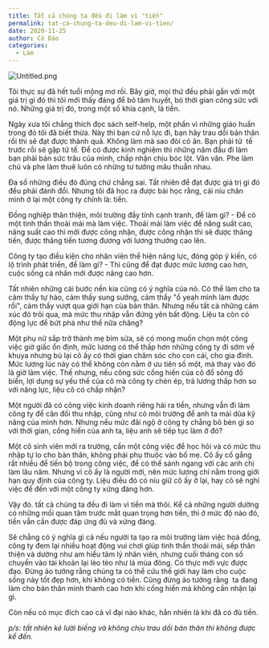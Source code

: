 ```yaml
---
title: Tất cả chúng ta đều đi làm vì "tiền"
permalink: tat-ca-chung-ta-deu-di-lam-vi-tien/
date: 2020-11-25
author: Cô Đào
categories:
  - Làm
---
```


![Untitled.png](/images/7673c56f-1d5d-47d5-a495-7f9285a25d1b/Untitled.png)

Tôi thực sự đã hết tuổi mộng mơ rồi. Bây giờ, mọi thứ đều phải gắn với một giá trị gì đó thì tôi mới thấy đáng để bỏ tâm huyết, bỏ thời gian công sức với nó. Những giá trị đó, trong một số khía cạnh, là tiền.

Ngày xưa tôi chẳng thích đọc sách self-help, một phần vì những giáo huấn trong đó tôi đã biết thừa. Này thì bạn cứ nỗ lực đi, bạn hãy trau dồi bản thân rồi thì sẽ đạt được thành quả. Không làm mà sao đòi có ăn. Bạn phải tử  tế trước rồi sẽ gặp tử tế. Để có được kinh nghiệm thì những năm đầu đi làm bạn phải bán sức trâu của mình, chấp nhận chịu bóc lột. Vân vân. Phe làm chủ và phe làm thuê luôn có những tư tưởng mâu thuẫn nhau.

Đa số những điều đó đúng chứ chẳng sai. Tất nhiên để đạt được giá trị gì đó đều phải đánh đổi. Nhưng tôi đã học ra được bài học rằng, cái níu chân mình ở lại một công ty chính là: tiền.

Đồng nghiệp thân thiện, môi trường đầy tính cạnh tranh, để làm gì? - Để có một tinh thần thoải mái mà làm việc. Thoải mái làm việc để năng suất cao, năng suất cao thì mới được công nhận, được công nhận thì sẽ được thăng tiến, được thăng tiến tương đương với lương thưởng cao lên.

Công ty tạo điều kiện cho nhân viên thể hiện năng lực, đóng góp ý kiến, có lộ trình phát triển, để làm gì? - Thì cũng để đạt được mức lương cao hơn, cuộc sống cá nhân mới được nâng cao hơn.

Tất nhiên những cái bước nền kia cũng có ý nghĩa của nó. Có thể làm cho ta cảm thấy tự hào, cảm thấy sung sướng, cảm thấy "ồ yeah mình làm được rồi", cảm thấy vượt qua giới hạn của bản thân. Nhưng nếu tất cả những cảm xúc đó trôi qua, mà mức thu nhập vẫn đứng yên bất động. Liệu ta còn có động lực để bứt phá như thế nữa chăng?

Một phụ nữ sắp trở thành mẹ bỉm sữa, sẽ có mong muốn chọn một công việc giờ giấc ổn định, mức lương có thể thấp hơn những công ty đi sớm về khuya nhưng bù lại cô ấy có thời gian chăm sóc cho con cái, cho gia đình. Mức lương lúc này có thể không còn nằm ở ưu tiên số một, mà thay vào đó là giờ làm việc. Thế nhưng, nếu công sức cống hiến của cô đổ sông đổ biển, lợi dụng sự yếu thế của cô mà công ty chèn ép, trả lương thấp hơn so với năng lực, liệu cô có chấp nhận?

Một người đã có công việc kinh doanh riêng hái ra tiền, nhưng vẫn đi làm công ty để cân đối thu nhập, cũng như có môi trường để anh ta mài dũa kỹ năng của mình hơn. Nhưng nếu mức đãi ngộ ở công ty chẳng bõ bèn gì so với thời gian, cống hiến của anh ta, liệu anh sẽ tiếp tục làm ở đó?

Một cô sinh viên mới ra trường, cần một công việc để học hỏi và có mức thu nhập tự lo cho bản thân, không phải phụ thuộc vào bố mẹ. Cô ấy cố gắng rất nhiều để tiến bộ trong công việc, để có thể sánh ngang với các anh chị làm lâu năm. Nhưng vì cô ấy là người mới, nên mức lương chỉ nằm trong giới hạn quy định của công ty. Liệu điều đó có níu giữ cô ấy ở lại, hay cô sẽ nghỉ việc để đến với một công ty xứng đáng hơn.

Vậy đó. tất cả chúng ta đều đi làm vì tiền mà thôi. Kể cả những người dường có những mối quan tâm trước mắt quan trọng hơn tiền, thì ở mức độ nào đó, tiền vẫn cần được đáp ứng đủ và xứng đáng.

Sẽ chẳng có ý nghĩa gì cả nếu người ta tạo ra môi trường làm việc hoà đồng, công ty đem lại nhiều hoạt động vui chơi giúp tinh thần thoải mái, sếp thân thiện và dường như am hiểu tâm lý nhân viên, nhưng cuối tháng con số chuyển vào tài khoản lại lèo tèo như lá mùa đông. Có thực mới vực được đạo. Đừng ảo tưởng rằng chúng ta có thể cứu thế giới hay làm cho cuộc sống này tốt đẹp hơn, khi không có tiền. Cũng đừng ảo tưởng rằng  ta đang làm cho bản thân mình thanh cao hơn khi cống hiến mà không cần nhận lại gì.

Còn nếu có mục đích cao cả vĩ đại nào khác, hẳn nhiên là khi đã có đủ tiền.

_p/s: tất nhiên kẻ lười biếng và không chịu trau dồi bản thân thì không được kể đến._
